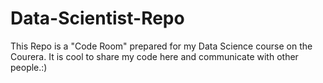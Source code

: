 Data-Scientist-Repo
===================

This Repo is a "Code Room" prepared for my Data Science course on the Courera.
It is cool to share my code here and communicate with other people.:)
